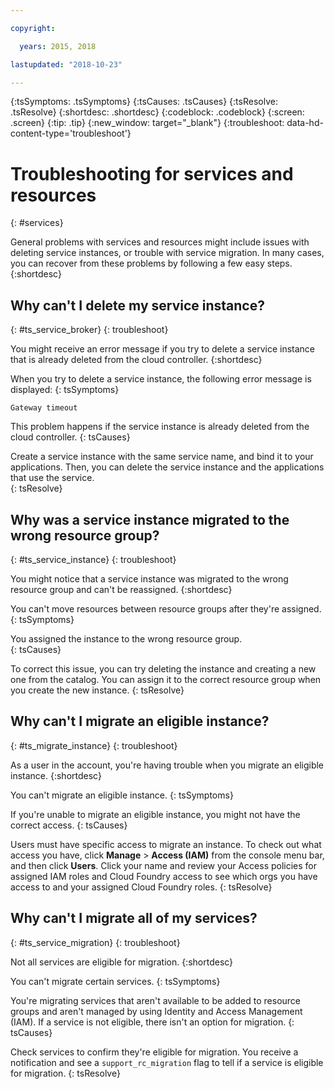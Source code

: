 ```yaml
---

copyright:

  years: 2015, 2018

lastupdated: "2018-10-23"

---
```



{:tsSymptoms: .tsSymptoms}
{:tsCauses: .tsCauses}
{:tsResolve: .tsResolve}
{:shortdesc: .shortdesc}
{:codeblock: .codeblock}
{:screen: .screen}
{:tip: .tip}
{:new_window: target="_blank"}
{:troubleshoot: data-hd-content-type='troubleshoot'}


# Troubleshooting for services and resources
{: #services}

General problems with services and resources might include issues with deleting service instances, or trouble with service migration. In many cases, you can recover from these problems by following a few easy steps.
{:shortdesc}

## Why can't I delete my service instance?
{: #ts_service_broker}
{: troubleshoot}

You might receive an error message if you try to delete a service instance that is already deleted from the cloud controller.
{:shortdesc}

When you try to delete a service instance, the following error message is displayed:
{: tsSymptoms}

`Gateway timeout`

This problem happens if the service instance is already deleted from the cloud controller.
{: tsCauses}

Create a service instance with the same service name, and bind it to your applications. Then, you can delete the service instance and the applications that use the service.   
{: tsResolve}

## Why was a service instance migrated to the wrong resource group? 
{: #ts_service_instance}
{: troubleshoot}

You might notice that a service instance was migrated to the wrong resource group and can't be reassigned. 
{:shortdesc}

You can't move resources between resource groups after they're assigned.
{: tsSymptoms}

You assigned the instance to the wrong resource group.  
{: tsCauses}

To correct this issue, you can try deleting the instance and creating a new one from the catalog. You can assign it to the correct resource group when you create the new instance.
{: tsResolve}

## Why can't I migrate an eligible instance?
{: #ts_migrate_instance}
{: troubleshoot}

As a user in the account, you're having trouble when you migrate an eligible instance. 
{:shortdesc}

You can't migrate an eligible instance. 
{: tsSymptoms}

If you're unable to migrate an eligible instance, you might not have the correct access. 
{: tsCauses}

Users must have specific access to migrate an instance. To check out what access you have, click **Manage** &gt; **Access (IAM)** from the console menu bar, and then click **Users**. Click your name and review your Access policies for assigned IAM roles and Cloud Foundry access to see which orgs you have access to and your assigned Cloud Foundry roles. 
{: tsResolve}

## Why can't I migrate all of my services?
{: #ts_service_migration}
{: troubleshoot}

Not all services are eligible for migration. 
{:shortdesc}

You can't migrate certain services. 
{: tsSymptoms}

You're migrating services that aren't available to be added to resource groups and aren't managed by using Identity and Access Management (IAM). If a service is not eligible, there isn't an option for migration. 
{: tsCauses}

Check services to confirm they're eligible for migration. You receive a notification and see a `support_rc_migration` flag to tell if a service is eligible for migration.
{: tsResolve}
